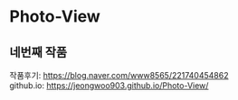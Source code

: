 # Photo-View
## 네번째 작품
작품후기: https://blog.naver.com/www8565/221740454862<br />
github.io: https://jeongwoo903.github.io/Photo-View/
